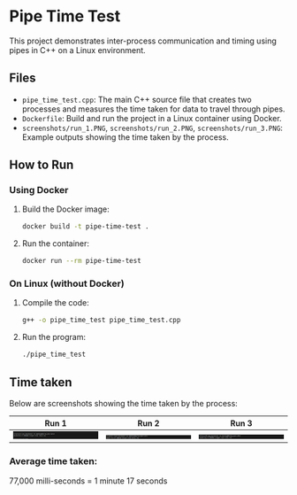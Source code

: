 # Pipe Time Test

This project demonstrates inter-process communication and timing using pipes in C++ on a Linux environment.

## Files

- `pipe_time_test.cpp`: The main C++ source file that creates two processes and measures the time taken for data to travel through pipes.
- `Dockerfile`: Build and run the project in a Linux container using Docker.
- `screenshots/run_1.PNG`, `screenshots/run_2.PNG`, `screenshots/run_3.PNG`: Example outputs showing the time taken by the process.

## How to Run

### Using Docker

1. Build the Docker image:
   ```sh
   docker build -t pipe-time-test .
   ```
2. Run the container:
   ```sh
   docker run --rm pipe-time-test
   ```

### On Linux (without Docker)

1. Compile the code:
   ```sh
   g++ -o pipe_time_test pipe_time_test.cpp
   ```
2. Run the program:
   ```sh
   ./pipe_time_test
   ```

## Time taken

Below are screenshots showing the time taken by the process:

| Run 1                           | Run 2                           | Run 3                           |
| ------------------------------- | ------------------------------- | ------------------------------- |
| ![Run 1](screenshots/run_1.PNG) | ![Run 2](screenshots/run_2.PNG) | ![Run 3](screenshots/run_3.PNG) |

### Average time taken:

77,000 milli-seconds = 1 minute 17 seconds

